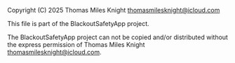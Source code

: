 Copyright (C) 2025 Thomas Miles Knight <thomasmilesknight@icloud.com>

This file is part of the BlackoutSafetyApp project.

The BlackoutSafetyApp project can not be copied and/or distributed without the express
permission of Thomas Miles Knight <thomasmilesknight@icloud.com>.
